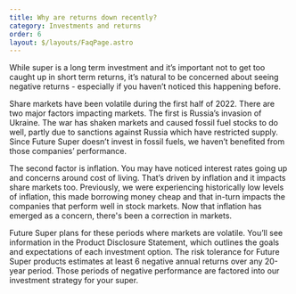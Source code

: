 ```yaml
---
title: Why are returns down recently?
category: Investments and returns
order: 6
layout: $/layouts/FaqPage.astro
---
```

While super is a long term investment and it’s important not to get too caught up in short term returns, it’s natural to be concerned about seeing negative returns - especially if you haven’t noticed this happening before. 



Share markets have been volatile during the first half of 2022. There are two major factors impacting markets. The first is Russia’s invasion of Ukraine. The war has shaken markets and caused fossil fuel stocks to do well, partly due to sanctions against Russia which have restricted supply. Since Future Super doesn’t invest in fossil fuels, we haven’t benefited from those companies’ performance. 


The second factor is inflation. You may have noticed interest rates going up and concerns around cost of living. That’s driven by inflation and it impacts share markets too. Previously, we were experiencing historically low levels of inflation, this made borrowing money cheap and that in-turn impacts the companies that perform well in stock markets. Now that inflation has emerged as a concern, there's been a correction in markets.



Future Super plans for these periods where markets are volatile. You’ll see information in the Product Disclosure Statement, which outlines the goals and expectations of each investment option. The risk tolerance for Future Super products estimates at least 6 negative annual returns over any 20-year period. Those periods of negative performance are factored into our investment strategy for your super. 
